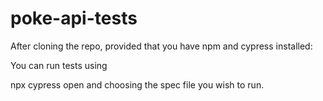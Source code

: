 # poke-api-tests

After cloning the repo, provided that you have npm and cypress installed: 

You can run tests using 

npx cypress open and choosing the spec file you wish to run.
